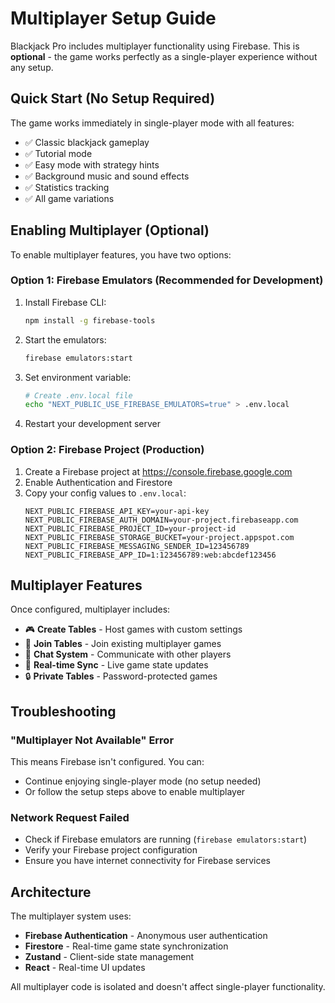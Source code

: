 # Multiplayer Setup Guide

Blackjack Pro includes multiplayer functionality using Firebase. This is **optional** - the game works perfectly as a single-player experience without any setup.

## Quick Start (No Setup Required)

The game works immediately in single-player mode with all features:
- ✅ Classic blackjack gameplay
- ✅ Tutorial mode
- ✅ Easy mode with strategy hints  
- ✅ Background music and sound effects
- ✅ Statistics tracking
- ✅ All game variations

## Enabling Multiplayer (Optional)

To enable multiplayer features, you have two options:

### Option 1: Firebase Emulators (Recommended for Development)

1. Install Firebase CLI:
   ```bash
   npm install -g firebase-tools
   ```

2. Start the emulators:
   ```bash
   firebase emulators:start
   ```

3. Set environment variable:
   ```bash
   # Create .env.local file
   echo "NEXT_PUBLIC_USE_FIREBASE_EMULATORS=true" > .env.local
   ```

4. Restart your development server

### Option 2: Firebase Project (Production)

1. Create a Firebase project at https://console.firebase.google.com
2. Enable Authentication and Firestore
3. Copy your config values to `.env.local`:
   ```env
   NEXT_PUBLIC_FIREBASE_API_KEY=your-api-key
   NEXT_PUBLIC_FIREBASE_AUTH_DOMAIN=your-project.firebaseapp.com
   NEXT_PUBLIC_FIREBASE_PROJECT_ID=your-project-id
   NEXT_PUBLIC_FIREBASE_STORAGE_BUCKET=your-project.appspot.com
   NEXT_PUBLIC_FIREBASE_MESSAGING_SENDER_ID=123456789
   NEXT_PUBLIC_FIREBASE_APP_ID=1:123456789:web:abcdef123456
   ```

## Multiplayer Features

Once configured, multiplayer includes:
- 🎮 **Create Tables** - Host games with custom settings
- 👥 **Join Tables** - Join existing multiplayer games  
- 💬 **Chat System** - Communicate with other players
- 🔄 **Real-time Sync** - Live game state updates
- 🔒 **Private Tables** - Password-protected games

## Troubleshooting

### "Multiplayer Not Available" Error
This means Firebase isn't configured. You can:
- Continue enjoying single-player mode (no setup needed)
- Or follow the setup steps above to enable multiplayer

### Network Request Failed
- Check if Firebase emulators are running (`firebase emulators:start`)
- Verify your Firebase project configuration
- Ensure you have internet connectivity for Firebase services

## Architecture

The multiplayer system uses:
- **Firebase Authentication** - Anonymous user authentication
- **Firestore** - Real-time game state synchronization  
- **Zustand** - Client-side state management
- **React** - Real-time UI updates

All multiplayer code is isolated and doesn't affect single-player functionality.